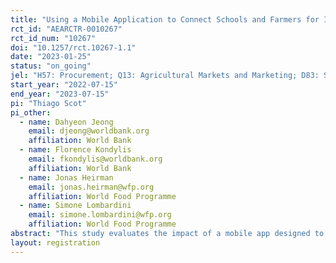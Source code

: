 ```yaml
---
title: "Using a Mobile Application to Connect Schools and Farmers for Improved Meal Provisions: Experimental Evidence from a Pilot Study through Guatemala's School Feeding Program"
rct_id: "AEARCTR-0010267"
rct_id_num: "10267"
doi: "10.1257/rct.10267-1.1"
date: "2023-01-25"
status: "on_going"
jel: "H57: Procurement; Q13: Agricultural Markets and Marketing; D83: Search"
start_year: "2022-07-15"
end_year: "2023-07-15"
pi: "Thiago Scot"
pi_other:
  - name: Dahyeon Jeong
    email: djeong@worldbank.org
    affiliation: World Bank
  - name: Florence Kondylis
    email: fkondylis@worldbank.org
    affiliation: World Bank
  - name: Jonas Heirman
    email: jonas.heirman@wfp.org
    affiliation: World Food Programme
  - name: Simone Lombardini
    email: simone.lombardini@wfp.org
    affiliation: World Food Programme
abstract: "This study evaluates the impact of a mobile app designed to reduce frictions in agricultural output markets in the context of a government-led home-grown school feeding program in Guatemala. To prepare school meals, schools make purchase orders of ingredients using the app which are then shared for local farmers to make competitive offers. In coordination with the government and World Food Programme, we conduct a municipality-level random assignment where 30 municipalities are introduced to the mobile app (‘’treatment group”) and 29 municipalities are not (“control group”). The study leverages administrative data, high frequency phone survey, and in-person endline surveys to measure the impacts of introducing the mobile app on take-up, readiness, and procurement behaviors (e.g. adherence to the government-proposed menus, procurement efficiency, quantity and prices of food by types of sellers). "
layout: registration
---
```


